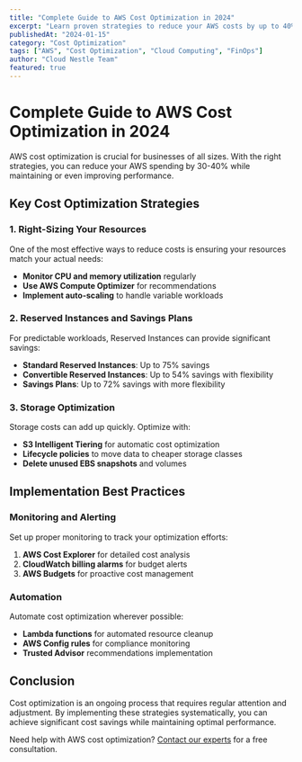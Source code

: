 ```yaml
---
title: "Complete Guide to AWS Cost Optimization in 2024"
excerpt: "Learn proven strategies to reduce your AWS costs by up to 40% without compromising performance or reliability."
publishedAt: "2024-01-15"
category: "Cost Optimization"
tags: ["AWS", "Cost Optimization", "Cloud Computing", "FinOps"]
author: "Cloud Nestle Team"
featured: true
---
```


# Complete Guide to AWS Cost Optimization in 2024

AWS cost optimization is crucial for businesses of all sizes. With the right strategies, you can reduce your AWS spending by 30-40% while maintaining or even improving performance.

## Key Cost Optimization Strategies

### 1. Right-Sizing Your Resources

One of the most effective ways to reduce costs is ensuring your resources match your actual needs:

- **Monitor CPU and memory utilization** regularly
- **Use AWS Compute Optimizer** for recommendations
- **Implement auto-scaling** to handle variable workloads

### 2. Reserved Instances and Savings Plans

For predictable workloads, Reserved Instances can provide significant savings:

- **Standard Reserved Instances**: Up to 75% savings
- **Convertible Reserved Instances**: Up to 54% savings with flexibility
- **Savings Plans**: Up to 72% savings with more flexibility

### 3. Storage Optimization

Storage costs can add up quickly. Optimize with:

- **S3 Intelligent Tiering** for automatic cost optimization
- **Lifecycle policies** to move data to cheaper storage classes
- **Delete unused EBS snapshots** and volumes

## Implementation Best Practices

### Monitoring and Alerting

Set up proper monitoring to track your optimization efforts:

1. **AWS Cost Explorer** for detailed cost analysis
2. **CloudWatch billing alarms** for budget alerts
3. **AWS Budgets** for proactive cost management

### Automation

Automate cost optimization wherever possible:

- **Lambda functions** for automated resource cleanup
- **AWS Config rules** for compliance monitoring
- **Trusted Advisor** recommendations implementation

## Conclusion

Cost optimization is an ongoing process that requires regular attention and adjustment. By implementing these strategies systematically, you can achieve significant cost savings while maintaining optimal performance.

Need help with AWS cost optimization? [Contact our experts](/contact) for a free consultation.
